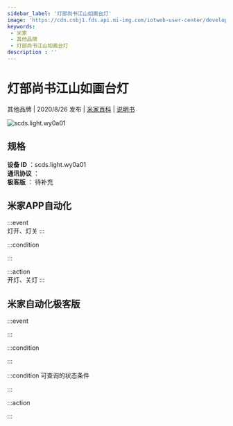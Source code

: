 ```yaml
---
sidebar_label: '灯部尚书江山如画台灯'
image: 'https://cdn.cnbj1.fds.api.mi-img.com/iotweb-user-center/developer_1678870953007NsYwlhk6.png?GalaxyAccessKeyId=AKVGLQWBOVIRQ3XLEW&Expires=9223372036854775807&Signature=1rMGE2Z/lrs1ADUwjEClpgkNmC0='
keywords: 
 - 米家
 - 其他品牌
 - 灯部尚书江山如画台灯
description : ''
---
```

# 灯部尚书江山如画台灯

其他品牌 | 2020/8/26 发布 | [米家百科](https://home.mi.com/webapp/content/baike/product/index.html?model=scds.light.wy0a01) | [说明书](https://home.mi.com/views/introduction.html?model=scds.light.wy0a01&region=cn)

![scds.light.wy0a01](https://cdn.cnbj1.fds.api.mi-img.com/iotweb-user-center/developer_1678870953007NsYwlhk6.png?GalaxyAccessKeyId=AKVGLQWBOVIRQ3XLEW&Expires=9223372036854775807&Signature=1rMGE2Z/lrs1ADUwjEClpgkNmC0=)

## 规格  
> 
**设备 ID** ：scds.light.wy0a01  
**通讯协议** ：  
**极客版**  ： 待补充 


## 米家APP自动化  

:::event  
灯开、灯关
:::

:::condition  

:::

:::action   
开灯、关灯
:::

## 米家自动化极客版  

:::event  

:::

:::condition  

:::

:::condition 可查询的状态条件  

:::

:::action  

:::

        
